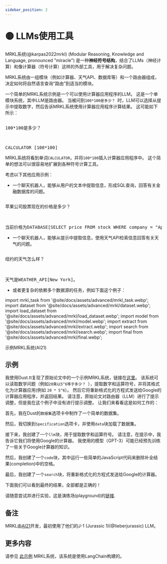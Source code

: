 ```yaml
---
sidebar_position: 2
---
```


# 🟡 LLMs使用工具

MRKL系统(@karpas2022mrkl) (Modular Reasoning, Knowledge and Language, pronounced "miracle") 是一种**神经符号结构**，结合了LLMs（神经计算）和像计算器（符号计算）这样的外部工具，用于解决复杂问题。

MRKL系统由一组模块（例如计算器、天气API、数据库等）和一个路由器组成，决定如何将自然语言查询“路由”到适当的模块。

一个简单的MRKL系统示例是一个可以使用计算器应用程序的LLM。 这是一个单模块系统，其中LLM是路由器。 当被问到`100*100是多少？ `时，LLM可以选择从提示中提取数字，然后告诉MRKL系统使用计算器应用程序计算结果。 这可能如下所示：

<pre>
<p>100*100是多少？</p>

<span className="bluegreen-highlight">CALCULATOR [100*100]</span>
</pre>

MRKL系统将看到单词`CALCULATOR`，并将`100*100`插入计算器应用程序中。 这个简单的想法可以很容易地扩展到各种符号计算工具。

考虑以下其他应用示例：

- 一个聊天机器人，能够从用户的文本中提取信息，形成SQL查询，回答有关金融数据库的问题。

<pre>
<p>苹果公司股票现在的价格是多少？</p>

<span className="bluegreen-highlight">当前价格为DATABASE[SELECT price FROM stock WHERE company = "Apple" AND time = "now"]。</span>
</pre>

- 一个聊天机器人，能够从提示中提取信息，使用天气API检索信息回答有关天气的问题。

<pre>
<p>纽约的天气怎么样？</p>

<span className="bluegreen-highlight">天气是WEATHER_API[New York]。</span>
</pre>

- 或者更复杂的依赖多个数据源的任务，例如下面这个例子：


import mrkl_task from '@site/docs/assets/advanced/mrkl_task.webp';
import dataset from '@site/docs/assets/advanced/mrkl/dataset.webp';
import load_dataset from '@site/docs/assets/advanced/mrkl/load_dataset.webp';
import model from '@site/docs/assets/advanced/mrkl/model.webp';
import extract from '@site/docs/assets/advanced/mrkl/extract.webp';
import search from '@site/docs/assets/advanced/mrkl/search.webp';
import final from '@site/docs/assets/advanced/mrkl/final.webp';

<div style={{textAlign: 'center'}}>
  <LazyLoadImage src={mrkl_task} style={{width: "500px"}} />
</div>

<div style={{textAlign: 'center'}}>
示例MRKL系统(AI21)
</div>

## 示例

我使用Dust.tt复现了原始论文中的一个示例MRKL系统，链接在[这里](https://dust.tt/trigaten/a/98bdd65cb7)。 该系统可以读取数学问题（例如`20乘以5^6等于多少？ `），提取数字和运算符号，并将其格式化为计算器应用(例如 `20 * 5^6`）。 然后它将重新格式化的方程式发送给Google的计算器应用程序，并返回结果。 请注意，原始论文对路由器（LLM）进行了提示调整，但是我在这个例子中没有进行提示调整。 让我们来看看这是如何工作的：

首先，我在Dust的`数据集`选项卡中制作了一个简单的数据集。

<div style={{textAlign: 'center'}}>
  <LazyLoadImage src={dataset} style={{width: "750px"}} />
</div>

然后，我切换到`Specification`选项卡，并使用`data`块加载了数据集。

<div style={{textAlign: 'center'}}>
  <LazyLoadImage src={load_dataset} style={{width: "750px"}} />
</div>

接下来，我创建了一个`llm`块，用于提取数字和运算符号。 请注意，在提示中，我告诉它我们将使用Google的计算器。 我使用的模型（GPT-3）可能已经预先训练了一些关于Google计算器的知识。

<div style={{textAlign: 'center'}}>
  <LazyLoadImage src={model} style={{width: "750px"}} />
</div>

然后，我创建了一个`code`块，其中运行一些简单的JavaScript代码来删除补全结果(completion)中的空格。

<div style={{textAlign: 'center'}}>
  <LazyLoadImage src={extract} style={{width: "750px"}} />
</div>

最后，我创建了一个`search`块，将重新格式化的方程式发送给Google的计算器。

<div style={{textAlign: 'center'}}>
  <LazyLoadImage src={search} style={{width: "750px"}} />
</div>

下面我们可以看到最终的结果，全部都是正确的！

<div style={{textAlign: 'center'}}>
  <LazyLoadImage src={final} style={{width: "750px"}} />
</div>

请随意尝试并进行实验，这是演练场(playground)的[链接](https://dust.tt/trigaten/a/98bdd65cb7).

## 备注
MRKL由[AI21](https://www.ai21.com/)开发，最初使用了他们的J-1 (Jurassic 1)(@lieberjurassic) LLM。

## 更多内容

请参见 [此示例](https://langchain.readthedocs.io/en/latest/modules/agents/implementations/mrkl.html) MRKL系统，该系统是使用LangChain构建的。
